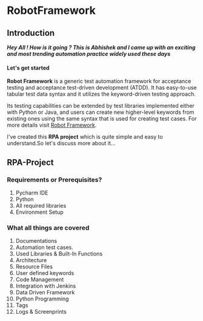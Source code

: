# RobotFramework

## Introduction
***Hey All ! How is it going ? This is Abhishek and I came up with an exciting and most trending automation practice widely used these days***
#### Let's get started 
**Robot Framework** is a generic test automation framework for acceptance testing and acceptance test-driven development (ATDD). It has easy-to-use tabular test data syntax and it utilizes the keyword-driven testing approach.

Its testing capabilities can be extended by test libraries implemented either with Python or Java, and users can create new higher-level keywords from existing ones using the same syntax that is used for creating test cases.
For more details visit [Robot Framework](https://https://robotframework.org/#/).

I've created this **RPA project** which is quite simple and easy to understand.So let's discuss more about it...


##  RPA-Project

### Requirements or Prerequisites?
1. Pycharm IDE
2. Python
3. All required libraries
4. Environment Setup

### What all things are covered
1. Documentations
2. Automation test cases.
3. Used Libraries & Built-In Functions
4. Architecture
5. Resource Files
6. User defined keywords
7. Code Management
8. Integration with Jenkins
9. Data Driven Framework
10. Python Programming
11. Tags
12. Logs & Screenprints



